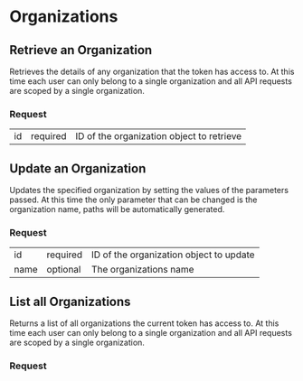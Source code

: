 # Organizations

## Retrieve an Organization

Retrieves the details of any organization that the token has access to. At this time each user can only belong to a single organization and all API requests are scoped by a single organization.

### Request
<table>
    <tr>
        <td>id</td>
        <td>required</td>
        <td>ID of the organization object to retrieve</td>
    </tr>
</table>


## Update an Organization

Updates the specified organization by setting the values of the parameters passed. At this time the only parameter that can be changed is the organization name, paths will be automatically generated.

### Request
<table>
    <tr>
        <td>id</td>
        <td>required</td>
        <td>ID of the organization object to update</td>
    </tr>
    <tr>
        <td>name</td>
        <td>optional</td>
        <td>The organizations name</td>
    </tr>
</table>


## List all Organizations

Returns a list of all organizations the current token has access to. At this time each user can only belong to a single organization and all API requests are scoped by a single organization.

### Request
